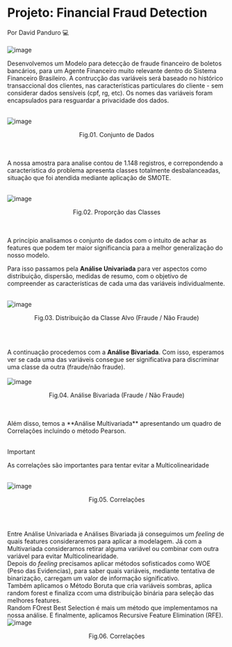 # Projeto: Financial Fraud Detection
Por David Panduro 💻<br><br>
![image](https://github.com/DavidPanduro/financial_fraud_detection/assets/45201867/0205615e-7e3b-450d-a941-0c2b50afa1f8)<br>

Desenvolvemos um Modelo para detecção de fraude financeiro de boletos bancários, para um Agente Financeiro muito relevante dentro do Sistema Financeiro Brasileiro.
A contrucção das variáveis será baseado no histórico transaccional dos clientes, nas características particulares do cliente - sem considerar dados sensíveis (cpf, rg, etc).
Os nomes das variáveis foram encapsulados para resguardar a privacidade dos dados.<br><br>

![image](https://github.com/DavidPanduro/financial_fraud_detection/assets/45201867/d731f9fb-fa6b-4a41-8e16-5e9093cdb05d)<br>
<p style="text-align: center;">Fig.01. Conjunto de Dados </p><br><br>
A nossa amostra para analise contou de 1.148 registros, e correpondendo a caracteristica do problema apresenta classes totalmente desbalanceadas, situação que foi atendida mediante aplicação de SMOTE.<br><br>

![image](https://github.com/DavidPanduro/financial_fraud_detection/assets/45201867/7dfa6b0e-5b56-47ba-b0e5-e22f7aad045e)<br>
<p style="text-align: center;">Fig.02. Proporção das Classes </p><br><br>
A princípio analisamos o conjunto de dados com o intuito de achar as features que podem ter maior significancia para a melhor generalização do nosso modelo. <br>

Para isso passamos pela **Análise Univariada** para ver aspectos como distribuição, dispersão, medidas de resumo, com o objetivo de compreender as características de cada uma das variáveis individualmente.<br><br>

![image](https://github.com/DavidPanduro/financial_fraud_detection/assets/45201867/94925f82-7932-400f-9497-8e6f0a7979bf)<br>
<p style="text-align: center;">Fig.03. Distribuição da Classe Alvo (Fraude / Não Fraude) </p><br><br>

A continuação procedemos com a **Análise Bivariada**. Com isso, esperamos ver se cada uma das variáveis consegue ser significativa para discriminar uma classe da outra (fraude/não fraude).<br><br>
![image](https://github.com/DavidPanduro/financial_fraud_detection/assets/45201867/62da7abe-bd8f-4178-8d54-d9c444cd7ced)<br>
<p style="text-align: center;">Fig.04. Análise Bivariada (Fraude / Não Fraude) </p><br><br>
Além disso, temos a **Análise Multivariada** apresentando um quadro de Correlações incluindo o método Pearson.<br><br>

> [!IMPORTANT]
> As correlações são importantes para tentar evitar a Multicolinearidade <br><br>

![image](https://github.com/DavidPanduro/financial_fraud_detection/assets/45201867/8d1a033f-6098-4834-8d80-0198670e4429)<br>
<p style="text-align: center;">Fig.05. Correlações </p><br><br> 

Entre Análise Univariada e Análises Bivariada já conseguimos um _feeling_ de quais features consideraremos para aplicar a modelagem. Já com a Multivariada consideramos retirar alguma variável ou combinar com outra variável para evitar Multicolinearidade. <br>
Depois do _feeling_ precisamos aplicar métodos sofisticados como WOE (Peso das Evidencias), para saber quais variáveis, mediante tentativa de binarização, carregam um valor de informação significativo.<br> Também aplicamos o Método Boruta que cria variáveis sombras, aplica random forest e finaliza ccom uma distribuição binária para seleção das melhores features. <br> Random FOrest Best Selection é mais um método que implementamos na nossa análise. E finalmente, aplicamos Recursive Feature Elimination (RFE).<br>
![image](https://github.com/DavidPanduro/financial_fraud_detection/assets/45201867/36ce8833-2a2d-4e66-91a0-a4865b3f3a95)<br>
<p style="text-align: center;">Fig.06. Correlações </p><br><br> 








